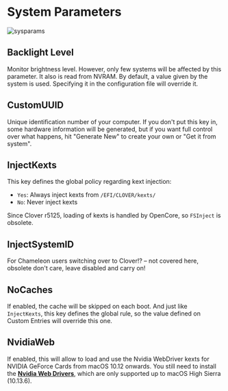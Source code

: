 # System Parameters
![sysparams](https://user-images.githubusercontent.com/76865553/136677062-ef979281-d50b-44a6-9b28-363c8cb70175.png)

## Backlight Level
Monitor brightness level. However, only few systems will be affected by this parameter. It also is read from NVRAM. By default, a value given by the system is used. Specifying it in the configuration file will override it.

## CustomUUID
Unique identification number of your computer. If you don't put this key in, some hardware information will be generated, but if you want full control over what happens, hit "Generate New" to create your own or "Get it from system".

## InjectKexts
This key defines the global policy regarding kext injection:

- `Yes`: Always inject kexts from `/EFI/CLOVER/kexts/`
- `No`: Never inject kexts

Since Clover r5125, loading of kexts is handled by OpenCore, so `FSInject` is obsolete.

## InjectSystemID
For Chameleon users switching over to Clover!? – not covered here, obsolete don't care, leave disabled and carry on!

## NoCaches
If enabled, the cache will be skipped on each boot. And just like `InjectKexts`, this key defines the global rule, so the value defined on Custom Entries will override this one.

## NvidiaWeb
If enabled, this will allow to load and use the Nvidia WebDriver kexts for NVIDIA GeForce Cards from macOS 10.12 onwards. You still need to install the [**Nvidia Web Drivers**](https://www.tonymacx86.com/nvidia-drivers/), which are only supported up to macOS High Sierra (10.13.6).
